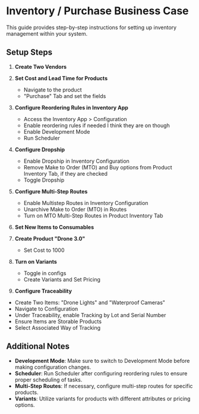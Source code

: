 # Inventory / Purchase Business Case

This guide provides step-by-step instructions for setting up inventory management within your system.

## Setup Steps

1. **Create Two Vendors**
   
2. **Set Cost and Lead Time for Products**
   - Navigate to the product
   - "Purchase" Tab and set the fields

3. **Configure Reordering Rules in Inventory App**
   - Access the Inventory App > Configuration
   - Enable reordering rules if needed I think they are on though
   - Enable Development Mode
   - Run Scheduler

4. **Configure Dropship**
   - Enable Dropship in Inventory Configuration
   - Remove Make to Order (MTO) and Buy options from Product Inventory Tab, if they are checked
   - Toggle Dropship

5. **Configure Multi-Step Routes**
   - Enable Multistep Routes in Inventory Configuration
   - Unarchive Make to Order (MTO) in Routes
   - Turn on MTO Multi-Step Routes in Product Inventory Tab

6. **Set New Items to Consumables**

7. **Create Product "Drone 3.0"**
   - Set Cost to 1000

8. **Turn on Variants**
   - Toggle in configs
   - Create Variants and Set Pricing

10. **Configure Traceability**
   - Create Two Items: "Drone Lights" and "Waterproof Cameras"
   - Navigate to Configuration
   - Under Traceability, enable Tracking by Lot and Serial Number
   - Ensure Items are Storable Products
   - Select Associated Way of Tracking

## Additional Notes

- **Development Mode**: Make sure to switch to Development Mode before making configuration changes.
- **Scheduler**: Run Scheduler after configuring reordering rules to ensure proper scheduling of tasks.
- **Multi-Step Routes**: If necessary, configure multi-step routes for specific products.
- **Variants**: Utilize variants for products with different attributes or pricing options.
